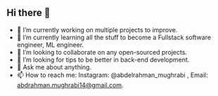 ## Hi there 👋

<!--
**AbdelrahmanElmughrabi/AbdelrahmanElmughrabi** is a ✨ _special_ ✨ repository because its `README.md` (this file) appears on your GitHub profile.

Here are some ideas to get you started:

- 🔭 I’m currently working on multiple projects to improve
- 🌱 I’m currently learning all the stuff to become a back-end dev
- 👯 I’m looking to collaborate on any open-sourced projects
- 🤔 I’m looking for tips to be better in back-end development
- 💬 Ask me about anything
- 📫 How to reach me: Instagram: @abdelrahman_mughrabi
-->
- 🔭 I’m currently working on multiple projects to improve.
- 🌱 I’m currently learning all the stuff to become a Fullstack software engineer, ML engineer.
- 👯 I’m looking to collaborate on any open-sourced projects.
- 🤔 I’m looking for tips to be better in back-end development.
- 💬 Ask me about anything.
- 📫 How to reach me: Instagram: @abdelrahman_mughrabi , Email: abdrahman.mughrabi14@gmail.com.
